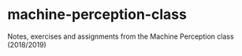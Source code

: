 # machine-perception-class
Notes, exercises and assignments from the Machine Perception class (2018/2019)
